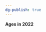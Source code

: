```yaml
---
dg-publish: true
---
```


<span><span><p dir="auto"><strong>Ages in 2022</strong></p></span></span><canvas height="0" width="0" style="display: block; box-sizing: border-box; height: 0px; width: 0px;"></canvas>
